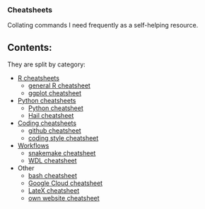 ### Cheatsheets

Collating commands I need frequently as a self-helping resource.

## Contents:

They are split by category:

* [R cheatsheets](R)
  * [general R cheatsheet](R/cheatsheet_R.md)  
  * [ggplot cheatsheet](R/cheatsheet_ggplot.md) 
* [Python cheatsheets](Python)
  * [Python cheatsheet](Python/cheatsheet_python.md) 
  * [Hail cheatsheet](Python/cheatsheet_hail.md) 
* [Coding cheatsheets](Coding)
  * [github cheatsheet](Coding/cheatsheet_github.md)
  * [coding style cheatsheet](Coding/cheatsheet_coding_best_practices.md)
* [Workflows](workflows)
  * [snakemake cheatsheet](workflows/cheatsheet_snakemake.md) 
  * [WDL cheatsheet](workflows/cheatsheet_wdl.md) 
* Other
  * [bash cheatsheet](cheatsheet_bash.md)
  * [Google Cloud cheatsheet](cheatsheet_gcp.md)
  * [LateX cheatsheet](cheatsheet_latex.md)
  * [own website cheatsheet](cheatsheet_website.md) 
